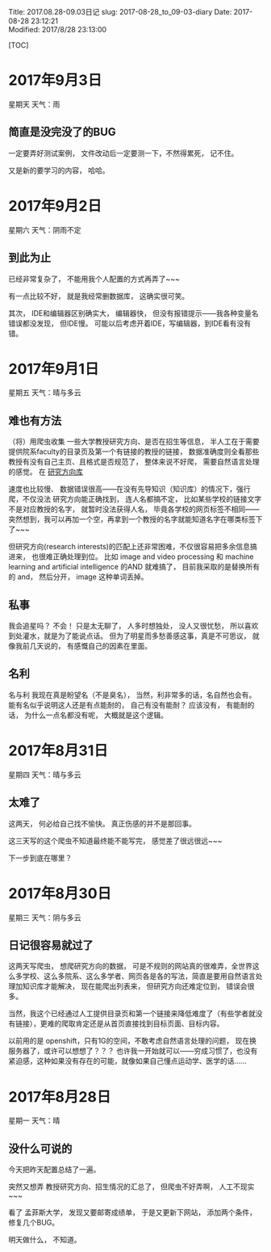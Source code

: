 Title: 2017.08.28-09.03日记
slug: 2017-08-28_to_09-03-diary
Date: 2017-08-28 23:12:21   
Modified: 2017/8/28 23:13:00

[TOC]

# 2017年9月3日

星期天 天气：雨

## 简直是没完没了的BUG

一定要弄好测试案例， 文件改动后一定要测一下，不然得累死， 记不住。

又是新的要学习的内容， 哈哈。

# 2017年9月2日

星期六 天气：阴雨不定

## 到此为止

已经非常复杂了， 不能用我个人配置的方式再弄了~~~

有一点比较不好， 就是我经常删数据库， 这确实很可笑。

其次， IDE和编辑器区别确实大， 编辑器快， 但没有报错提示——我各种变量名错误都没发现， 但IDE慢。 可能以后考虑开着IDE，写编辑器，到IDE看有没有错。

# 2017年9月1日

星期五 天气：晴与多云

## 难也有方法

（将）用爬虫收集 一些大学教授研究方向、是否在招生等信息， 半人工在于需要提供院系faculty的目录页及第一个有链接的教授的链接， 数据准确度则全看那些教授有没有自己主页、且格式是否规范了， 整体来说不好爬， 需要自然语言处理的感觉。 在 [研究方向库](https://www.zhimind.com/oversea/research.html)

速度也比较慢、 数据错误很高——在没有先导知识（知识库）的情况下，强行爬，不仅没法 研究方向能正确找到， 连人名都搞不定， 比如某些学校的链接文字不是对应教授的名字， 就暂时没法获得人名， 毕竟各学校的网页标签不相同——突然想到，我可以再加一个空，再拿到一个教授的名字就能知道名字在哪类标签下了~~~

但研究方向(research interests)的匹配上还非常困难，不仅很容易把多余信息搞进来， 也很难正确处理到位。 比如  image and video processing 和 machine learning and artificial intelligence 的AND 就难搞了， 目前我采取的是替换所有的 and， 然后分开， image 这种单词丢掉。

## 私事

我会追星吗？ 不会！ 只是太无聊了， 人多时想独处， 没人又很忧愁， 所以喜欢到处灌水，就是为了能说点话。 但为了明星而多愁善感这事，真是不可思议， 就像我前几天说的， 有感慨自己的因素在里面。

## 名利

名与利 我现在真是盼望名（不是臭名）， 当然，利非常多的话，名自然也会有。 能有名似乎说明这人还是有点能耐的， 自己有没有能耐？ 应该没有， 有能耐的话， 为什么一点名都没有呢， 大概就是这个逻辑。

# 2017年8月31日

星期四 天气：晴与多云

## 太难了

这两天， 何必给自己找不愉快。 真正伤感的并不是那回事。

这三天写的这个爬虫不知道最终能不能写完， 感觉差了很远很远~~~

下一步到底在哪里？

# 2017年8月30日

星期三 天气：阴与多云

## 日记很容易就过了

这两天写爬虫， 想爬研究方向的数据， 可是不规则的网站真的很难弄，全世界这么多学校、这么多院系、这么多学者、网页各是各的写法，简直是要用自然语言处理加知识库才能解决， 现在能爬出列表来， 但研究方向还难定位到， 错误会很多。

当然，我这个已经通过人工提供目录页和第一个链接来降低难度了（有些学者就没有链接），更难的爬取肯定还是从首页直接找到目标页面、目标内容。

以前用的是 openshift，只有1G的空间，不敢考虑自然语言处理的问题， 现在换服务器了，或许可以想想了？？？ 也许我一开始就可以——穷成习惯了，也没有紧迫感，这种如果没有存在的可能，就像如果自己懂点运动学、医学的话......

# 2017年8月28日

星期一 天气：晴

## 没什么可说的

今天把昨天配置总结了一遍。

突然又想弄 教授研究方向、招生情况的汇总了， 但爬虫不好弄啊， 人工不现实~~~

看了 孟菲斯大学， 发现又要邮寄成绩单， 于是又更新下网站， 添加两个条件， 修复几个BUG。

明天做什么， 不知道。

